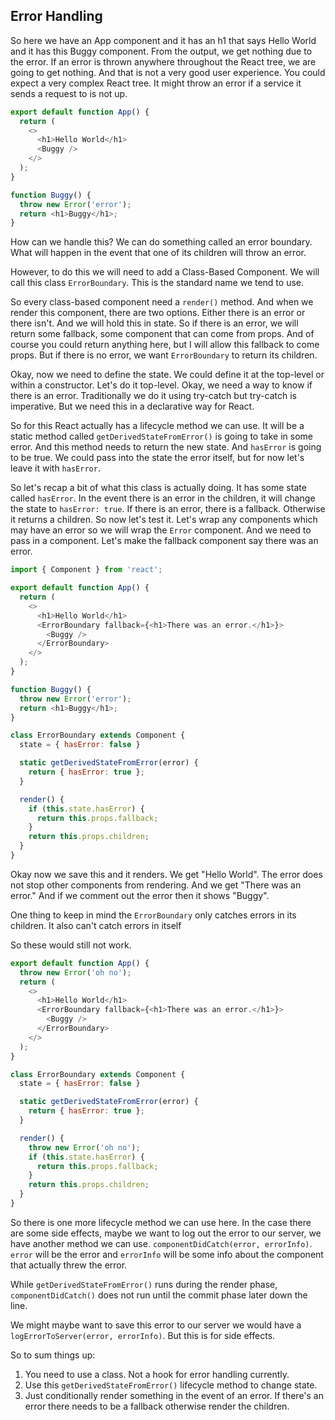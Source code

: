 ## Error Handling

So here we have an App component and it has an h1 that says Hello World and it has this Buggy component. From the output, we get nothing due to the error. If an error is thrown anywhere throughout the React tree, we are going to get nothing. And that is not a very good user experience. You could expect a very complex React tree. It might throw an error if a service it sends a request to is not up.

```js
export default function App() {
  return (
    <>
      <h1>Hello World</h1>
      <Buggy />
    </>
  );
}

function Buggy() {
  throw new Error('error');
  return <h1>Buggy</h1>;
}
```

How can we handle this? We can do something called an error boundary. What will happen in the event that one of its children will throw an error.

However, to do this we will need to add a Class-Based Component. We will call this class `ErrorBoundary`. This is the standard name we tend to use.

So every class-based component need a `render()` method. And when we render this component, there are two options. Either there is an error or there isn't. And we will hold this in state. So if there is an error, we will return some fallback, some component that can come from props. And of course you could return anything here, but I will allow this fallback to come props. But if there is no error, we want `ErrorBoundary` to return its children.

Okay, now we need to define the state. We could define it at the top-level or within a constructor. Let's do it top-level. Okay, we need a way to know if there is an error. Traditionally we do it using try-catch but try-catch is imperative. But we need this in a declarative way for React. 

So for this React actually has a lifecycle method we can use. It will be a static method called `getDerivedStateFromError()` is going to take in some error. And this method needs to return the new state. And `hasError` is going to be true. We could pass into the state the error itself, but for now let's leave it with `hasError`.

So let's recap a bit of what this class is actually doing. It has some state called `hasError`. In the event there is an error in the children, it will change the state to `hasError: true`. If there is an error, there is a fallback. Otherwise it returns a children. So now let's test it. Let's wrap any components which may have an error so we will wrap the `Error` component. And we need to pass in a component. Let's make the fallback component say there was an error.

```js
import { Component } from 'react';

export default function App() {
  return (
    <>
      <h1>Hello World</h1>
      <ErrorBoundary fallback={<h1>There was an error.</h1>}>
        <Buggy />
      </ErrorBoundary>
    </>
  );
}

function Buggy() {
  throw new Error('error');
  return <h1>Buggy</h1>;
}

class ErrorBoundary extends Component {
  state = { hasError: false }

  static getDerivedStateFromError(error) {
    return { hasError: true };
  }

  render() {
    if (this.state.hasError) {
      return this.props.fallback;
    }
    return this.props.children;
  }
}
```

Okay now we save this and it renders. We get "Hello World". The error does not stop other components from rendering. And we get "There was an error." And if we comment out the error then it shows "Buggy".

One thing to keep in mind the `ErrorBoundary` only catches errors in its children. It also can't catch errors in itself

So these would still not work.

```js
export default function App() {
  throw new Error('oh no');
  return (
    <>
      <h1>Hello World</h1>
      <ErrorBoundary fallback={<h1>There was an error.</h1>}>
        <Buggy />
      </ErrorBoundary>
    </>
  );
}
``` 

```js
class ErrorBoundary extends Component {
  state = { hasError: false }

  static getDerivedStateFromError(error) {
    return { hasError: true };
  }

  render() {
    throw new Error('oh no');
    if (this.state.hasError) {
      return this.props.fallback;
    }
    return this.props.children;
  }
}
```

So there is one more lifecycle method we can use here. In the case there are some side effects, maybe we want to log out the error to our server, we have another method we can use. `componentDidCatch(error, errorInfo)`. `error` will be the error and `errorInfo` will be some info about the component that actually threw the error. 

While `getDerivedStateFromError()` runs during the render phase, `componentDidCatch()` does not run until the commit phase later down the line.

We might maybe want to save this error to our server we would have a `logErrorToServer(error, errorInfo)`. But this is for side effects.

So to sum things up:

1. You need to use a class. Not a hook for error handling currently.
2. Use this `getDerivedStateFromError()` lifecycle method to change state.
3. Just conditionally render something in the event of an error. If there's an error there needs to be a fallback otherwise render the children.
